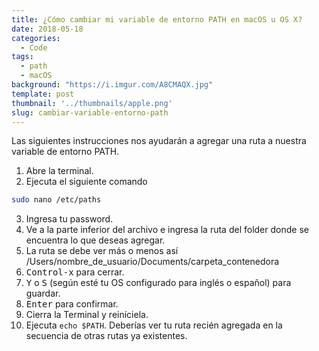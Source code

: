 ```yaml
---
title: ¿Cómo cambiar mi variable de entorno PATH en macOS u OS X?
date: 2018-05-18
categories:
  - Code
tags:
  - path
  - macOS
background: "https://i.imgur.com/A8CMAQX.jpg"
template: post
thumbnail: '../thumbnails/apple.png'
slug: cambiar-variable-entorno-path
---
```


Las siguientes instrucciones nos ayudarán a agregar una ruta a nuestra variable de entorno PATH.

1.  Abre la terminal.
2.  Ejecuta el siguiente comando

```bash
sudo nano /etc/paths
```

3.  Ingresa tu password.
4.  Ve a la parte inferior del archivo e ingresa la ruta del folder donde se encuentra lo que deseas agregar.
5.  La ruta se debe ver más o menos así /Users/nombre_de_usuario/Documents/carpeta_contenedora
6.  <kbd>Control-x</kbd> para cerrar.
7.  <kbd>Y</kbd> o <kbd>S</kbd> (según esté tu OS configurado para inglés o español) para guardar.
8.  <kbd>Enter</kbd> para confirmar.
9.  Cierra la Terminal y reiníciela.
10. Ejecuta `echo $PATH`. Deberías ver tu ruta recién agregada en la secuencia de otras rutas ya existentes.
